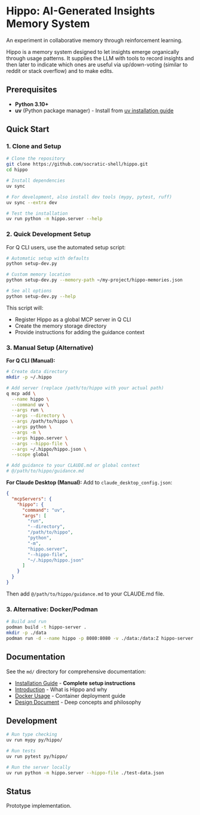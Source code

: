 # Hippo: AI-Generated Insights Memory System

An experiment in collaborative memory through reinforcement learning.

Hippo is a memory system designed to let insights emerge organically through usage patterns. It supplies the LLM with tools to record insights and then later to indicate which ones are useful via up/down-voting (similar to reddit or stack overflow) and to make edits.

## Prerequisites

- **Python 3.10+**
- **uv** (Python package manager) - Install from [uv installation guide](https://docs.astral.sh/uv/getting-started/installation/)

## Quick Start

### 1. Clone and Setup

```bash
# Clone the repository
git clone https://github.com/socratic-shell/hippo.git
cd hippo

# Install dependencies
uv sync

# For development, also install dev tools (mypy, pytest, ruff)
uv sync --extra dev

# Test the installation
uv run python -m hippo.server --help
```

### 2. Quick Development Setup

For Q CLI users, use the automated setup script:

```bash
# Automatic setup with defaults
python setup-dev.py

# Custom memory location
python setup-dev.py --memory-path ~/my-project/hippo-memories.json

# See all options
python setup-dev.py --help
```

This script will:
- Register Hippo as a global MCP server in Q CLI
- Create the memory storage directory
- Provide instructions for adding the guidance context

### 3. Manual Setup (Alternative)

**For Q CLI (Manual):**
```bash
# Create data directory
mkdir -p ~/.hippo

# Add server (replace /path/to/hippo with your actual path)
q mcp add \
  --name hippo \
  --command uv \
  --args run \
  --args --directory \
  --args /path/to/hippo \
  --args python \
  --args -m \
  --args hippo.server \
  --args --hippo-file \
  --args ~/.hippo/hippo.json \
  --scope global

# Add guidance to your CLAUDE.md or global context
# @/path/to/hippo/guidance.md
```

**For Claude Desktop (Manual):** Add to `claude_desktop_config.json`:
```json
{
  "mcpServers": {
    "hippo": {
      "command": "uv",
      "args": [
        "run", 
        "--directory", 
        "/path/to/hippo", 
        "python", 
        "-m", 
        "hippo.server", 
        "--hippo-file", 
        "~/.hippo/hippo.json"
      ]
    }
  }
}
```

Then add `@/path/to/hippo/guidance.md` to your CLAUDE.md file.

### 3. Alternative: Docker/Podman

```bash
# Build and run
podman build -t hippo-server .
mkdir -p ./data
podman run -d --name hippo -p 8080:8080 -v ./data:/data:Z hippo-server
```

## Documentation

See the `md/` directory for comprehensive documentation:

- [Installation Guide](md/installation.md) - **Complete setup instructions**
- [Introduction](md/introduction.md) - What is Hippo and why
- [Docker Usage](md/docker.md) - Container deployment guide
- [Design Document](md/design/design-doc.md) - Deep concepts and philosophy

## Development

```bash
# Run type checking
uv run mypy py/hippo/

# Run tests
uv run pytest py/hippo/

# Run the server locally
uv run python -m hippo.server --hippo-file ./test-data.json
```

## Status

Prototype implementation.
